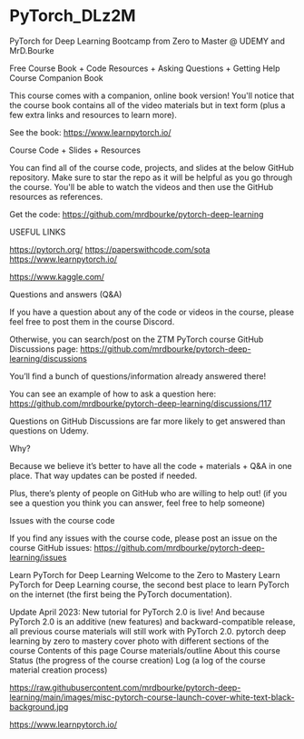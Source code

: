 # PyTorch_DLz2M
 PyTorch for Deep Learning Bootcamp from Zero to Master @ UDEMY and MrD.Bourke

Free Course Book + Code Resources + Asking Questions + Getting Help
Course Companion Book

This course comes with a companion, online book version! You'll notice that the course book contains all of the video materials but in text form (plus a few extra links and resources to learn more).

See the book: https://www.learnpytorch.io/



Course Code + Slides + Resources

You can find all of the course code, projects, and slides at the below GitHub repository. Make sure to star the repo as it will be helpful as you go through the course. You'll be able to watch the videos and then use the GitHub resources as references.

Get the code: https://github.com/mrdbourke/pytorch-deep-learning


USEFUL LINKS

https://pytorch.org/
https://paperswithcode.com/sota
https://www.learnpytorch.io/

https://www.kaggle.com/



Questions and answers (Q&A)

If you have a question about any of the code or videos in the course, please feel free to post them in the course Discord.

Otherwise, you can search/post on the ZTM PyTorch course GitHub Discussions page: https://github.com/mrdbourke/pytorch-deep-learning/discussions

You’ll find a bunch of questions/information already answered there!

You can see an example of how to ask a question here: https://github.com/mrdbourke/pytorch-deep-learning/discussions/117

Questions on GitHub Discussions are far more likely to get answered than questions on Udemy.

Why?

Because we believe it’s better to have all the code + materials + Q&A in one place. That way updates can be posted if needed.

Plus, there’s plenty of people on GitHub who are willing to help out! (if you see a question you think you can answer, feel free to help someone)



Issues with the course code

If you find any issues with the course code, please post an issue on the course GitHub issues: https://github.com/mrdbourke/pytorch-deep-learning/issues


Learn PyTorch for Deep Learning
Welcome to the Zero to Mastery Learn PyTorch for Deep Learning course, the second best place to learn PyTorch on the internet (the first being the PyTorch documentation).

Update April 2023: New tutorial for PyTorch 2.0 is live! And because PyTorch 2.0 is an additive (new features) and backward-compatible release, all previous course materials will still work with PyTorch 2.0.
pytorch deep learning by zero to mastery cover photo with different sections of the course
Contents of this page
Course materials/outline
About this course
Status (the progress of the course creation)
Log (a log of the course material creation process)

https://raw.githubusercontent.com/mrdbourke/pytorch-deep-learning/main/images/misc-pytorch-course-launch-cover-white-text-black-background.jpg

https://www.learnpytorch.io/

